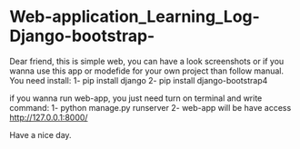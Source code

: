# Web-application_Learning_Log-Django-bootstrap-
Dear friend, this is simple web, you can have a look screenshots or if you wanna use this app or modefide for your own project than follow manual.
You need install:
1- pip install django
2- pip install django-bootstrap4

if you wanna run web-app, you just need turn on terminal and write command:
1- python manage.py runserver
2- web-app will be have access http://127.0.0.1:8000/

Have a nice day.
